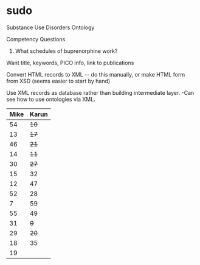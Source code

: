 # sudo
Substance Use Disorders Ontology

Competency Questions
1. What schedules of buprenorphine work?

Want title, keywords, PICO info, link to publications

Convert HTML records to XML
  -- do this manually, or make HTML form from XSD (seems easier to start by hand)

 Use XML records as database rather than building intermediate layer. 
 -Can see how to use ontologies via XML. 

| Mike 	| Karun 	|
|------	|-------	|
| 54 	| ~~10~~ 	|
| 13 	| ~~17~~ 	|
| 46 	| ~~21~~ 	|
| 14 	| ~~11~~ 	|
| 30 	| ~~27~~ 	|
| 15 	| 32 	|
| 12 	| 47 	|
| 52 	| 28 	|
| 7 	| 59 	|
| 55 	| 49 	|
| 31 	| ~~9~~ 	|
| 29 	| ~~20~~ 	|
| 18 	| 35 	|
| 19 	|  	|

